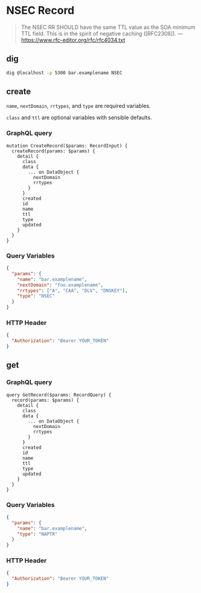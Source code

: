 # NSEC Record

> The NSEC RR SHOULD have the same TTL value as the SOA minimum TTL field. This is in the spirit of negative caching ([RFC2308]).
> — https://www.rfc-editor.org/rfc/rfc4034.txt

## dig

```sh
dig @localhost -p 5300 bar.examplename NSEC
```



## create

`name`, `nextDomain`, `rrtypes`, and `type` are required variables.

`class` and `ttl` are optional variables with sensible defaults.

### GraphQL query

```sdl
mutation CreateRecord($params: RecordInput) {
  createRecord(params: $params) {
    detail {
      class
      data {
        ... on DataObject {
          nextDomain
          rrtypes
        }
      }
      created
      id
      name
      ttl
      type
      updated
    }
  }
}
```

### Query Variables

```json
{
  "params": {
    "name": "bar.examplename",
    "nextDomain": "foo.examplename",
    "rrtypes": ["A", "CAA", "DLV", "DNSKEY"],
    "type": "NSEC"
  }
}
```

### HTTP Header

```json
{
  "Authorization": "Bearer YOUR_TOKEN"
}
```



## get
### GraphQL query

```sdl
query GetRecord($params: RecordQuery) {
  record(params: $params) {
    detail {
      class
      data {
        ... on DataObject {
          nextDomain
          rrtypes
        }
      }
      created
      id
      name
      ttl
      type
      updated
    }
  }
}
```

### Query Variables

```json
{
  "params": {
    "name": "bar.examplename",
    "type": "NAPTR"
  }
}
```

### HTTP Header

```json
{
  "Authorization": "Bearer YOUR_TOKEN"
}
```
